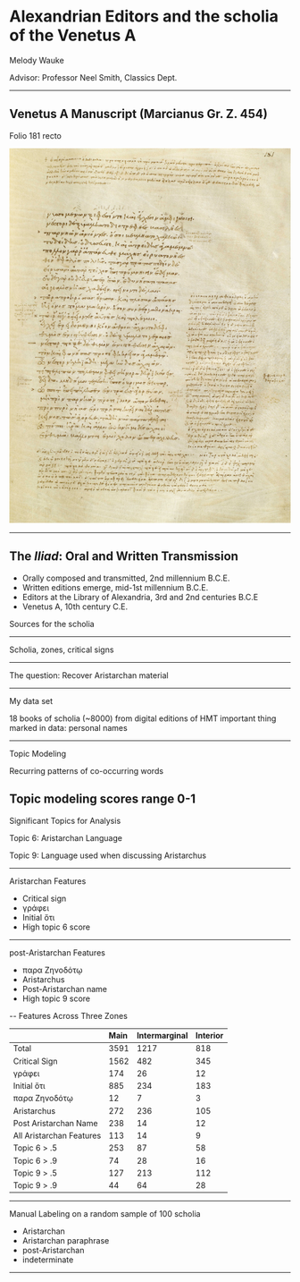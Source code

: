 # Alexandrian Editors and the scholia of the Venetus A

Melody Wauke

Advisor: Professor Neel Smith, Classics Dept.

---

## Venetus A Manuscript (Marcianus Gr. Z. 454)

Folio 181 recto

![Folio 181 recto](https://github.com/mwauke/seniorThesis/blob/master/181r.jpg)

---

## The *Iliad*: Oral and Written Transmission

- Orally composed and transmitted, 2nd millennium B.C.E.
- Written editions emerge, mid-1st millennium B.C.E.
- Editors at the Library of Alexandria, 3rd and 2nd centuries B.C.E
- Venetus A, 10th century C.E.

Sources for the scholia

---

Scholia, zones, critical signs

---

The question: Recover Aristarchan material

---

My data set

18 books of scholia (~8000) from digital editions of HMT
important thing marked in data: personal names

---

Topic Modeling

Recurring patterns of co-occurring words

Topic modeling scores range 0-1
---
Significant Topics for Analysis

Topic 6: Aristarchan Language 

Topic 9: Language used when discussing Aristarchus

---

Aristarchan Features

- Critical sign
- γράφει 
- Initial ὅτι 
- High topic 6 score
---

post-Aristarchan Features

- παρα Ζηνοδότῳ 
- Aristarchus
- Post-Aristarchan name
- High topic 9 score

--
Features Across Three Zones

||Main|Intermarginal|Interior|
|---|:----|:------------|:-------|
|Total|3591|1217|818|
|Critical Sign|1562|482|345|
|γράφει|174|26|12|
|Initial ὅτι|885|234|183|
|παρα Ζηνοδότῳ|12|7|3|
|Aristarchus|272|236|105|
|Post Aristarchan Name|238|14|12|
|All Aristarchan Features|113|14|9|
|Topic 6 > .5|253|87|58|
|Topic 6 > .9|74|28|16|
|Topic 9 > .5|127|213|112|
|Topic 9 > .9|44|64|28|

---
Manual Labeling on a random sample of 100 scholia

- Aristarchan
- Aristarchan paraphrase
- post-Aristarchan
- indeterminate

---

